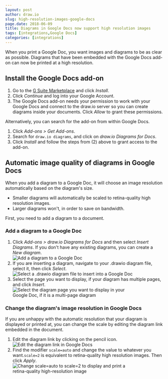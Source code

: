 ```yaml
---
layout: post
author: draw.io
slug: high-resolution-images-google-docs
page.date: 2018-06-09
title: Diagrams in Google Docs now support high resolution images
tags: [integrations,Google Docs]
categories: [integrations]
---
```


When you print a Google Doc, you want images and diagrams to be as clear as possible. Diagrams that have been embedded with the Google Docs add-on can now be printed at a high resolution.

## Install the Google Docs add-on

1. Go to the [G Suite Marketplace](https://chrome.google.com/webstore/detail/drawio-diagrams/clpbjldiohnnmfmkngmaohehlnfkmoea) and click _Install_.
2. Click _Continue_ and log into your Google Account.
3. The Google Docs add-on needs your permission to work with your Google Docs and connect to the draw.io server so you can create diagrams inside your documents. Click _Allow_ to grant these permissions.

Alternatively, you can search for the add-on from within Google Docs.

1. Click _Add-ons > Get Add-ons_.
2. Search for ``draw.io diagrams``, and click on _draw.io Diagrams for Docs_.
3. Click _Install_ and follow the steps from (2) above to grant access to the add-on.  

## Automatic image quality of diagrams in Google Docs

When you add a diagram to a Google Doc, it will choose an image resolution automatically based on the diagram's size.
- Smaller diagrams will automatically be scaled to retina-quality high resolution images.
- Larger diagrams won't, in order to save on bandwidth.

First, you need to add a diagram to a document.

### Add a diagram to a Google Doc

1. Click _Add-ons > draw.io Diagrams for Docs_ and then select _Insert Diagrams_. If you don't have any existing diagrams, you can create a _New diagram_.
<br /><img src="/assets/img/blog/insert-diagram-google-docs.png" style="width=100%;max-width:400px;height:auto;" alt="Add a diagram to a Google Doc">
2. If you are inserting a diagram, navigate to your .drawio diagram file, select it, then click _Select_.
<br /><img src="/assets/img/blog/select-diagram-insert-google-docs.png" style="width=100%;max-width:400px;height:auto;" alt="Select a .drawio diagram file to insert into a Google Doc">
3. Select the page you want to display, if your diagram has multiple pages, and click _Insert_.
<br /><img src="/assets/img/blog/select-diagram-page-google-docs.png" style="width=100%;max-width:400px;height:auto;" alt="Select the diagram page you want to display in your Google Doc, if it is a multi-page diagram">

### Change the diagram's image resolution in Google Docs

If you are unhappy with the automatic resolution that your diagram is displayed or printed at, you can change the scale by editing the diagram link embedded in the document.

1. Edit the diagram link by clicking on the pencil icon.
<br /><img src="/assets/img/blog/google-docs-edit-diagram-link.png" style="width=100%;max-width:400px;height:auto;" alt="Edit the diagram link in Google Docs">
2. Find the modifier ``scale=auto`` and change the value to whatever you want.``scale=2`` is equivalent to retina-quality high resolution images. Then click _Apply_.
<br /><img src="/assets/img/blog/google-docs-edit-diagram-link-scale.png" style="width=100%;max-width:400px;height:auto;" alt="Change scale=auto to scale=2 to display and print a retina-quality high-resolution image">
